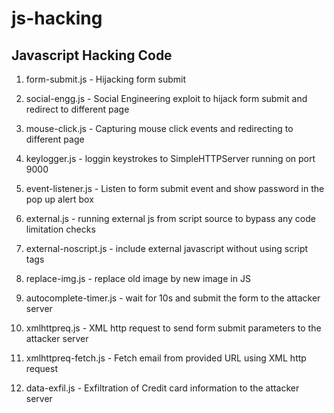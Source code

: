 # js-hacking
## Javascript Hacking Code

1. form-submit.js - Hijacking form submit
2. social-engg.js - Social Engineering exploit to hijack
                 form submit and redirect to different page
3. mouse-click.js - Capturing mouse click events and redirecting
	         to different page
4. keylogger.js - loggin keystrokes to SimpleHTTPServer running on port 9000

5. event-listener.js - Listen to form submit event and show password in the pop up alert box

6. external.js - running external js from script source to bypass any code limitation checks

7. external-noscript.js - include external javascript without using script tags

8. replace-img.js - replace old image by new image in JS

9. autocomplete-timer.js - wait for 10s and submit the form to the attacker server

10. xmlhttpreq.js -  XML http request to send form submit parameters to the attacker server

11. xmlhttpreq-fetch.js - Fetch email from provided URL using XML http request

12. data-exfil.js - Exfiltration of Credit card information to the attacker server

